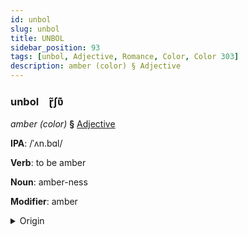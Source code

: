 ```yaml
---
id: unbol
slug: unbol
title: UNBOL
sidebar_position: 93
tags: [unbol, Adjective, Romance, Color, Color 303]
description: amber (color) § Adjective
---
```


### unbol&emsp;<span kind="abugida">ɽ̃ʃʋ͊</span>

*amber (color)* **§** [Adjective](../../tags/Adjective)

**IPA**: /ˈʌn.bɑl/

**Verb**: to be amber

**Noun**: amber-ness

**Modifier**: amber

<details>
    <summary>Origin</summary>
    Portuguese âmbar /ˈɐ̃.baɾ/<br/>
    <em>Romance Language Family</em>
</details>